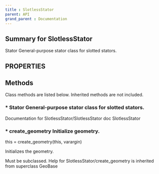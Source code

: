 ```yaml
---
title : SlotlessStator
parent: API
grand_parent : Documentation
---
```

## Summary for SlotlessStator
Stator General-purpose stator class for slotted stators.
## PROPERTIES
## Methods
Class methods are listed below. Inherited methods are not included.
### * Stator General-purpose stator class for slotted stators.
Documentation for SlotlessStator/SlotlessStator
doc SlotlessStator

### * create_geometry Initialize geometry.

this = create_geometry(this, varargin)

Initializes the geometry.

Must be subclassed.
Help for SlotlessStator/create_geometry is inherited from superclass GeoBase

